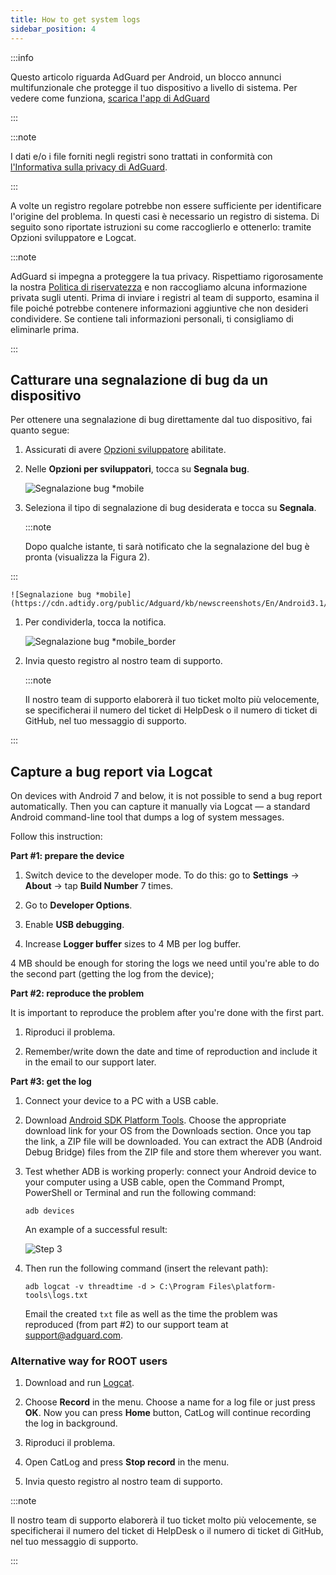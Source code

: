 ```yaml
---
title: How to get system logs
sidebar_position: 4
---
```


:::info

Questo articolo riguarda AdGuard per Android, un blocco annunci multifunzionale che protegge il tuo dispositivo a livello di sistema. Per vedere come funziona, [scarica l'app di AdGuard](https://agrd.io/download-kb-adblock)

:::

:::note

I dati e/o i file forniti negli registri sono trattati in conformità con [l'Informativa sulla privacy di AdGuard](https://adguard.com/en/privacy.html).

:::

A volte un registro regolare potrebbe non essere sufficiente per identificare l'origine del problema. In questi casi è necessario un registro di sistema. Di seguito sono riportate istruzioni su come raccoglierlo e ottenerlo: tramite Opzioni sviluppatore e Logcat.

:::note

AdGuard si impegna a proteggere la tua privacy. Rispettiamo rigorosamente la nostra [Politica di riservatezza](https://adguard.com/privacy/android.html) e non raccogliamo alcuna informazione privata sugli utenti. Prima di inviare i registri al team di supporto, esamina il file poiché potrebbe contenere informazioni aggiuntive che non desideri condividere. Se contiene tali informazioni personali, ti consigliamo di eliminarle prima.

:::

## Catturare una segnalazione di bug da un dispositivo

Per ottenere una segnalazione di bug direttamente dal tuo dispositivo, fai quanto segue:

1. Assicurati di avere [Opzioni sviluppatore](https://developer.android.com/studio/run/device.html#developer-device-options) abilitate.

1. Nelle **Opzioni per sviluppatori**, tocca su **Segnala bug**.

    ![Segnalazione bug *mobile](https://cdn.adtidy.org/public/Adguard/kb/newscreenshots/En/Android3.1/bugreporten.png)

1. Seleziona il tipo di segnalazione di bug desiderata e tocca su **Segnala**.

    :::note

    Dopo qualche istante, ti sarà notificato che la segnalazione del bug è pronta (visualizza la Figura 2).


:::

    ![Segnalazione bug *mobile](https://cdn.adtidy.org/public/Adguard/kb/newscreenshots/En/Android3.1/bugreporteen.png)

1. Per condividerla, tocca la notifica.

    ![Segnalazione bug *mobile_border](https://cdn.adtidy.org/public/Adguard/kb/newscreenshots/En/Android3.1/bugreport3en.png)

1. Invia questo registro al nostro team di supporto.

    :::note

    Il nostro team di supporto elaborerà il tuo ticket molto più velocemente, se specificherai il numero del ticket di HelpDesk o il numero di ticket di GitHub, nel tuo messaggio di supporto.


:::

## Capture a bug report via Logcat

On devices with Android 7 and below, it is not possible to send a bug report automatically. Then you can capture it manually via Logcat — a standard Android command-line tool that dumps a log of system messages.

Follow this instruction:

**Part #1: prepare the device**

1. Switch device to the developer mode. To do this: go to **Settings** → **About** → tap **Build Number** 7 times.

1. Go to **Developer Options**.

1. Enable **USB debugging**.

1. Increase **Logger buffer** sizes to 4 MB per log buffer.

4 MB should be enough for storing the logs we need until you're able to do the second part (getting the log from the device);

**Part #2: reproduce the problem**

It is important to reproduce the problem after you're done with the first part.

1. Riproduci il problema.

1. Remember/write down the date and time of reproduction and include it in the email to our support later.

**Part #3: get the log**

1. Connect your device to a PC with a USB cable.

1. Download [Android SDK Platform Tools](https://developer.android.com/studio/releases/platform-tools#downloads). Choose the appropriate download link for your OS from the Downloads section. Once you tap the link, a ZIP file will be downloaded. You can extract the ADB (Android Debug Bridge) files from the ZIP file and store them wherever you want.

1. Test whether ADB is working properly: connect your Android device to your computer using a USB cable, open the Command Prompt, PowerShell or Terminal and run the following command:

    `adb devices`

    An example of a successful result:

    ![Step 3](https://cdn.adtidy.org/content/kb/ad_blocker/android/logcat/logcat_step-3.png)

1. Then run the following command (insert the relevant path):

    `adb logcat -v threadtime -d > C:\Program Files\platform-tools\logs.txt`

    Email the created `txt` file as well as the time the problem was reproduced (from part #2) to our support team at support@adguard.com.

### Alternative way for ROOT users

1. Download and run [Logcat](https://play.google.com/store/apps/details?id=com.pluscubed.matlog).

1. Choose **Record** in the menu. Choose a name for a log file or just press **OK**. Now you can press **Home** button, CatLog will continue recording the log in background.

1. Riproduci il problema.

1. Open CatLog and press **Stop record** in the menu.

1. Invia questo registro al nostro team di supporto.

:::note

Il nostro team di supporto elaborerà il tuo ticket molto più velocemente, se specificherai il numero del ticket di HelpDesk o il numero di ticket di GitHub, nel tuo messaggio di supporto.

:::

